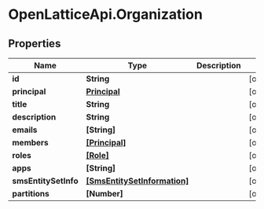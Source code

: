 # OpenLatticeApi.Organization

## Properties

Name | Type | Description | Notes
------------ | ------------- | ------------- | -------------
**id** | **String** |  | [optional] 
**principal** | [**Principal**](Principal.md) |  | [optional] 
**title** | **String** |  | [optional] 
**description** | **String** |  | [optional] 
**emails** | **[String]** |  | [optional] 
**members** | [**[Principal]**](Principal.md) |  | [optional] 
**roles** | [**[Role]**](Role.md) |  | [optional] 
**apps** | **[String]** |  | [optional] 
**smsEntitySetInfo** | [**[SmsEntitySetInformation]**](SmsEntitySetInformation.md) |  | [optional] 
**partitions** | **[Number]** |  | [optional] 


